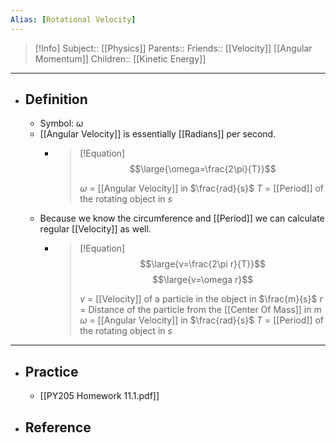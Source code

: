 ```yaml
---
Alias: [Rotational Velocity]
---
```

> [!Info]
> Subject:: [[Physics]]
> Parents:: 
> Friends:: [[Velocity]] [[Angular Momentum]]
> Children:: [[Kinetic Energy]]
---
- ## Definition
	- Symbol: $\omega$
	- [[Angular Velocity]] is essentially [[Radians]] per second.
		- > [!Equation]
		  > $$\large{\omega=\frac{2\pi}{T}}$$
		  > 
		  > $\omega$ = [[Angular Velocity]] in $\frac{rad}{s}$
		  > $T$ = [[Period]] of the rotating object in $s$
	- Because we know the circumference and [[Period]] we can calculate regular [[Velocity]] as well.
		- > [!Equation]
		  > $$\large{v=\frac{2\pi r}{T}}$$
		  > $$\large{v=\omega r}$$
		  > 
		  > $v$ = [[Velocity]] of a particle in the object in $\frac{m}{s}$
		  > $r$ = Distance of the particle from the [[Center Of Mass]] in $m$
		  > $\omega$ = [[Angular Velocity]] in $\frac{rad}{s}$
		  > $T$ = [[Period]] of the rotating object in $s$
---
- ## Practice
	- [[PY205 Homework 11.1.pdf]]
- ## Reference